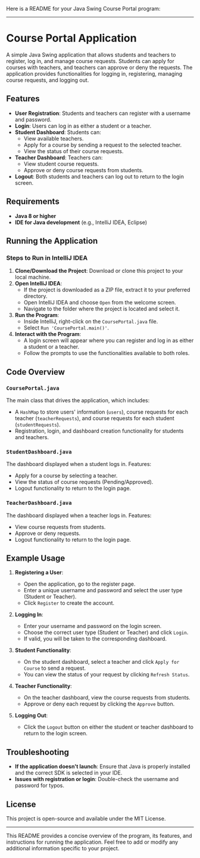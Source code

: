 Here is a README for your Java Swing Course Portal program:

---

# Course Portal Application

A simple Java Swing application that allows students and teachers to register, log in, and manage course requests. Students can apply for courses with teachers, and teachers can approve or deny the requests. The application provides functionalities for logging in, registering, managing course requests, and logging out.

## Features

- **User Registration**: Students and teachers can register with a username and password.
- **Login**: Users can log in as either a student or a teacher.
- **Student Dashboard**: Students can:
  - View available teachers.
  - Apply for a course by sending a request to the selected teacher.
  - View the status of their course requests.
- **Teacher Dashboard**: Teachers can:
  - View student course requests.
  - Approve or deny course requests from students.
- **Logout**: Both students and teachers can log out to return to the login screen.

## Requirements

- **Java 8 or higher**
- **IDE for Java development** (e.g., IntelliJ IDEA, Eclipse)

## Running the Application

### Steps to Run in IntelliJ IDEA

1. **Clone/Download the Project**: Download or clone this project to your local machine.
2. **Open IntelliJ IDEA**:
   - If the project is downloaded as a ZIP file, extract it to your preferred directory.
   - Open IntelliJ IDEA and choose `Open` from the welcome screen.
   - Navigate to the folder where the project is located and select it.
3. **Run the Program**:
   - Inside IntelliJ, right-click on the `CoursePortal.java` file.
   - Select `Run 'CoursePortal.main()'`.
4. **Interact with the Program**:
   - A login screen will appear where you can register and log in as either a student or a teacher.
   - Follow the prompts to use the functionalities available to both roles.

## Code Overview

### `CoursePortal.java`

The main class that drives the application, which includes:
- A `HashMap` to store users' information (`users`), course requests for each teacher (`teacherRequests`), and course requests for each student (`studentRequests`).
- Registration, login, and dashboard creation functionality for students and teachers.

### `StudentDashboard.java`

The dashboard displayed when a student logs in. Features:
- Apply for a course by selecting a teacher.
- View the status of course requests (Pending/Approved).
- Logout functionality to return to the login page.

### `TeacherDashboard.java`

The dashboard displayed when a teacher logs in. Features:
- View course requests from students.
- Approve or deny requests.
- Logout functionality to return to the login page.

## Example Usage

1. **Registering a User**:
   - Open the application, go to the register page.
   - Enter a unique username and password and select the user type (Student or Teacher).
   - Click `Register` to create the account.

2. **Logging In**:
   - Enter your username and password on the login screen.
   - Choose the correct user type (Student or Teacher) and click `Login`.
   - If valid, you will be taken to the corresponding dashboard.

3. **Student Functionality**:
   - On the student dashboard, select a teacher and click `Apply for Course` to send a request.
   - You can view the status of your request by clicking `Refresh Status`.

4. **Teacher Functionality**:
   - On the teacher dashboard, view the course requests from students.
   - Approve or deny each request by clicking the `Approve` button.

5. **Logging Out**:
   - Click the `Logout` button on either the student or teacher dashboard to return to the login screen.

## Troubleshooting

- **If the application doesn't launch**: Ensure that Java is properly installed and the correct SDK is selected in your IDE.
- **Issues with registration or login**: Double-check the username and password for typos.

## License

This project is open-source and available under the MIT License.

---

This README provides a concise overview of the program, its features, and instructions for running the application. Feel free to add or modify any additional information specific to your project.
